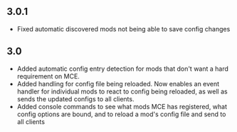 ## 3.0.1
* Fixed automatic discovered mods not being able to save config changes

## 3.0
* Added automatic config entry detection for mods that don't want a hard requirement on MCE.
* Added handling for config file being reloaded. Now enables an event handler for individual mods to react to config being reloaded, as well as sends the updated configs to all clients.
* Added console commands to see what mods MCE has registered, what config options are bound, and to reload a mod's config file and send to all clients
